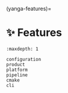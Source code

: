(yanga-features)=

# ✨ Features

```{toctree}
:maxdepth: 1

configuration
product
platform
pipeline
cmake
cli
```
